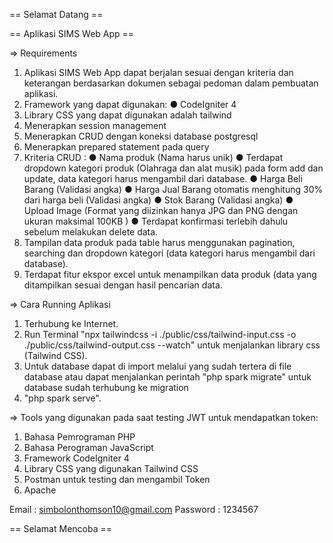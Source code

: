 == Selamat Datang ==

== Aplikasi SIMS Web App ==

=> Requirements

1. Aplikasi SIMS Web App dapat berjalan sesuai dengan kriteria dan keterangan berdasarkan dokumen sebagai pedoman dalam pembuatan aplikasi.
2. Framework yang dapat digunakan:
   ● CodeIgniter 4
3. Library CSS yang dapat digunakan adalah tailwind
4. Menerapkan session management
5. Menerapkan CRUD dengan koneksi database postgresql
6. Menerapkan prepared statement pada query
7. Kriteria CRUD :
   ● Nama produk (Nama harus unik)
   ● Terdapat dropdown kategori produk (Olahraga dan alat musik) pada form add dan
   update, data kategori harus mengambil dari database.
   ● Harga Beli Barang (Validasi angka)
   ● Harga Jual Barang otomatis menghitung 30% dari harga beli (Validasi angka)
   ● Stok Barang (Validasi angka)
   ● Upload Image (Format yang diizinkan hanya JPG dan PNG dengan ukuran maksimal
   100KB )
   ● Terdapat konfirmasi terlebih dahulu sebelum melakukan delete data.
8. Tampilan data produk pada table harus menggunakan pagination, searching dan dropdown kategori (data kategori harus mengambil dari database).
9. Terdapat fitur ekspor excel untuk menampilkan data produk (data yang ditampilkan sesuai dengan hasil pencarian data.

=> Cara Running Aplikasi

1. Terhubung ke Internet.
2. Run Terminal "npx tailwindcss -i ./public/css/tailwind-input.css -o ./public/css/tailwind-output.css --watch" untuk menjalankan library css (Tailwind CSS).
3. Untuk database dapat di import melalui yang sudah tertera di file database atau dapat menjalankan perintah "php spark migrate" untuk database sudah terhubung ke migration
4. "php spark serve".

=> Tools yang digunakan pada saat testing JWT untuk mendapatkan token:

1. Bahasa Pemrograman PHP
2. Bahasa Perograman JavaScript
3. Framework CodeIgniter 4
4. Library CSS yang digunakan Tailwind CSS
5. Postman untuk testing dan mengambil Token
6. Apache

<!-- Email dan Password Test dari Database yang tersedia -->

Email : simbolonthomson10@gmail.com
Password : 1234567

== Selamat Mencoba ==
